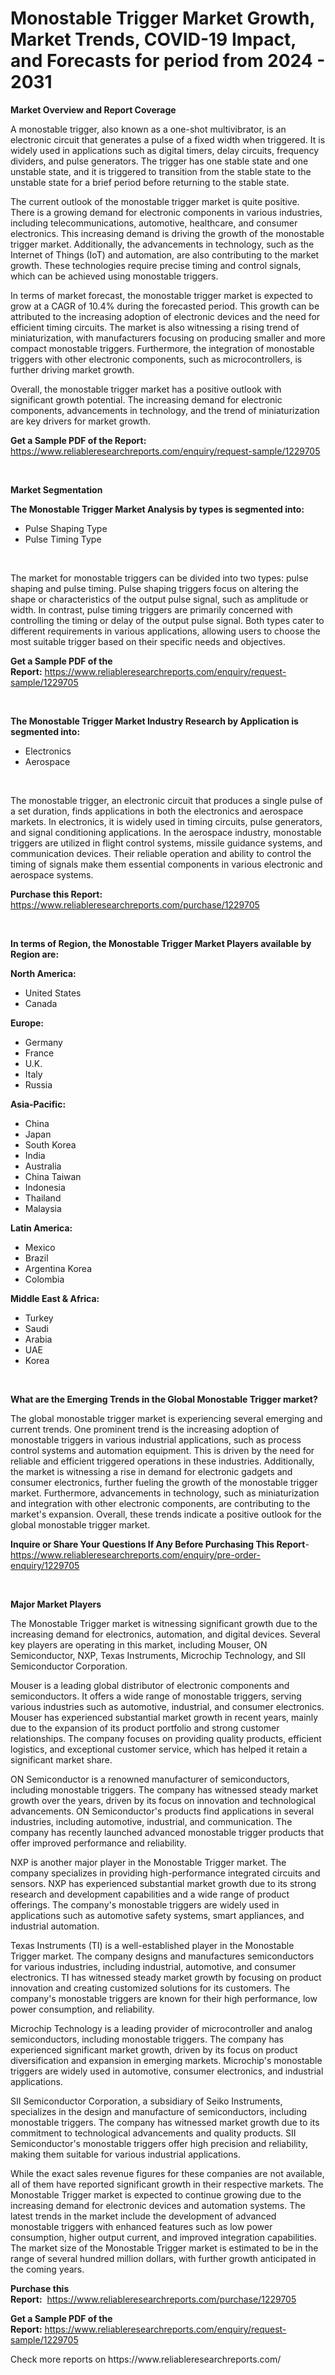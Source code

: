 <p><h1>Monostable Trigger Market Growth, Market Trends, COVID-19 Impact, and Forecasts for period from 2024 - 2031</h1></p><p><strong>Market Overview and Report Coverage</strong></p>
<p><p>A monostable trigger, also known as a one-shot multivibrator, is an electronic circuit that generates a pulse of a fixed width when triggered. It is widely used in applications such as digital timers, delay circuits, frequency dividers, and pulse generators. The trigger has one stable state and one unstable state, and it is triggered to transition from the stable state to the unstable state for a brief period before returning to the stable state.</p><p>The current outlook of the monostable trigger market is quite positive. There is a growing demand for electronic components in various industries, including telecommunications, automotive, healthcare, and consumer electronics. This increasing demand is driving the growth of the monostable trigger market. Additionally, the advancements in technology, such as the Internet of Things (IoT) and automation, are also contributing to the market growth. These technologies require precise timing and control signals, which can be achieved using monostable triggers.</p><p>In terms of market forecast, the monostable trigger market is expected to grow at a CAGR of 10.4% during the forecasted period. This growth can be attributed to the increasing adoption of electronic devices and the need for efficient timing circuits. The market is also witnessing a rising trend of miniaturization, with manufacturers focusing on producing smaller and more compact monostable triggers. Furthermore, the integration of monostable triggers with other electronic components, such as microcontrollers, is further driving market growth.</p><p>Overall, the monostable trigger market has a positive outlook with significant growth potential. The increasing demand for electronic components, advancements in technology, and the trend of miniaturization are key drivers for market growth.</p></p>
<p><strong>Get a Sample PDF of the Report:</strong> <a href="https://www.reliableresearchreports.com/enquiry/request-sample/1229705">https://www.reliableresearchreports.com/enquiry/request-sample/1229705</a></p>
<p>&nbsp;</p>
<p><strong>Market Segmentation</strong></p>
<p><strong>The Monostable Trigger Market Analysis by types is segmented into:</strong></p>
<p><ul><li>Pulse Shaping Type</li><li>Pulse Timing Type</li></ul></p>
<p>&nbsp;</p>
<p><p>The market for monostable triggers can be divided into two types: pulse shaping and pulse timing. Pulse shaping triggers focus on altering the shape or characteristics of the output pulse signal, such as amplitude or width. In contrast, pulse timing triggers are primarily concerned with controlling the timing or delay of the output pulse signal. Both types cater to different requirements in various applications, allowing users to choose the most suitable trigger based on their specific needs and objectives.</p></p>
<p><strong>Get a Sample PDF of the Report:</strong>&nbsp;<a href="https://www.reliableresearchreports.com/enquiry/request-sample/1229705">https://www.reliableresearchreports.com/enquiry/request-sample/1229705</a></p>
<p>&nbsp;</p>
<p><strong>The Monostable Trigger Market Industry Research by Application is segmented into:</strong></p>
<p><ul><li>Electronics</li><li>Aerospace</li></ul></p>
<p>&nbsp;</p>
<p><p>The monostable trigger, an electronic circuit that produces a single pulse of a set duration, finds applications in both the electronics and aerospace markets. In electronics, it is widely used in timing circuits, pulse generators, and signal conditioning applications. In the aerospace industry, monostable triggers are utilized in flight control systems, missile guidance systems, and communication devices. Their reliable operation and ability to control the timing of signals make them essential components in various electronic and aerospace systems.</p></p>
<p><strong>Purchase this Report:</strong>&nbsp; <a href="https://www.reliableresearchreports.com/purchase/1229705">https://www.reliableresearchreports.com/purchase/1229705</a></p>
<p>&nbsp;</p>
<p><strong>In terms of Region, the Monostable Trigger Market Players available by Region are:</strong></p>
<p>
    <p> <strong> North America: </strong>
        <ul>
            <li>United States</li>
            <li>Canada</li>
        </ul>
        </p> 
    <p> <strong> Europe: </strong>
        <ul>
            <li>Germany</li>
            <li>France</li>
            <li>U.K.</li>
            <li>Italy</li>
            <li>Russia</li>
        </ul>
        </p> 
    <p> <strong> Asia-Pacific: </strong>
        <ul>
            <li>China</li>
            <li>Japan</li>
            <li>South Korea</li>
            <li>India</li>
            <li>Australia</li>
            <li>China Taiwan</li>
            <li>Indonesia</li>
            <li>Thailand</li>
            <li>Malaysia</li>
        </ul>
        </p> 
    <p> <strong> Latin America: </strong>
        <ul>
            <li>Mexico</li>
            <li>Brazil</li>
            <li>Argentina Korea</li>
            <li>Colombia</li>
        </ul>
        </p> 
    <p> <strong> Middle East & Africa: </strong>
        <ul>
            <li>Turkey</li>
            <li>Saudi</li>
            <li>Arabia</li>
            <li>UAE</li>
            <li>Korea</li>
        </ul>
    </p>
    </p>
<p>&nbsp;</p>
<p><strong>What are the Emerging Trends in the Global Monostable Trigger market?</strong></p>
<p><p>The global monostable trigger market is experiencing several emerging and current trends. One prominent trend is the increasing adoption of monostable triggers in various industrial applications, such as process control systems and automation equipment. This is driven by the need for reliable and efficient triggered operations in these industries. Additionally, the market is witnessing a rise in demand for electronic gadgets and consumer electronics, further fueling the growth of the monostable trigger market. Furthermore, advancements in technology, such as miniaturization and integration with other electronic components, are contributing to the market's expansion. Overall, these trends indicate a positive outlook for the global monostable trigger market.</p></p>
<p><strong>Inquire or Share Your Questions If Any Before Purchasing This Report</strong>- <a href="https://www.reliableresearchreports.com/enquiry/pre-order-enquiry/1229705">https://www.reliableresearchreports.com/enquiry/pre-order-enquiry/1229705</a></p>
<p>&nbsp;</p>
<p><strong>Major Market Players</strong></p>
<p><p>The Monostable Trigger market is witnessing significant growth due to the increasing demand for electronics, automation, and digital devices. Several key players are operating in this market, including Mouser, ON Semiconductor, NXP, Texas Instruments, Microchip Technology, and SII Semiconductor Corporation. </p><p>Mouser is a leading global distributor of electronic components and semiconductors. It offers a wide range of monostable triggers, serving various industries such as automotive, industrial, and consumer electronics. Mouser has experienced substantial market growth in recent years, mainly due to the expansion of its product portfolio and strong customer relationships. The company focuses on providing quality products, efficient logistics, and exceptional customer service, which has helped it retain a significant market share.</p><p>ON Semiconductor is a renowned manufacturer of semiconductors, including monostable triggers. The company has witnessed steady market growth over the years, driven by its focus on innovation and technological advancements. ON Semiconductor's products find applications in several industries, including automotive, industrial, and communication. The company has recently launched advanced monostable trigger products that offer improved performance and reliability.</p><p>NXP is another major player in the Monostable Trigger market. The company specializes in providing high-performance integrated circuits and sensors. NXP has experienced substantial market growth due to its strong research and development capabilities and a wide range of product offerings. The company's monostable triggers are widely used in applications such as automotive safety systems, smart appliances, and industrial automation.</p><p>Texas Instruments (TI) is a well-established player in the Monostable Trigger market. The company designs and manufactures semiconductors for various industries, including industrial, automotive, and consumer electronics. TI has witnessed steady market growth by focusing on product innovation and creating customized solutions for its customers. The company's monostable triggers are known for their high performance, low power consumption, and reliability.</p><p>Microchip Technology is a leading provider of microcontroller and analog semiconductors, including monostable triggers. The company has experienced significant market growth, driven by its focus on product diversification and expansion in emerging markets. Microchip's monostable triggers are widely used in automotive, consumer electronics, and industrial applications.</p><p>SII Semiconductor Corporation, a subsidiary of Seiko Instruments, specializes in the design and manufacture of semiconductors, including monostable triggers. The company has witnessed market growth due to its commitment to technological advancements and quality products. SII Semiconductor's monostable triggers offer high precision and reliability, making them suitable for various industrial applications.</p><p>While the exact sales revenue figures for these companies are not available, all of them have reported significant growth in their respective markets. The Monostable Trigger market is expected to continue growing due to the increasing demand for electronic devices and automation systems. The latest trends in the market include the development of advanced monostable triggers with enhanced features such as low power consumption, higher output current, and improved integration capabilities. The market size of the Monostable Trigger market is estimated to be in the range of several hundred million dollars, with further growth anticipated in the coming years.</p></p>
<p><strong>Purchase this Report:</strong>&nbsp;&nbsp;<a href="https://www.reliableresearchreports.com/purchase/1229705">https://www.reliableresearchreports.com/purchase/1229705</a></p>
<p></p>
<p><strong>Get a Sample PDF of the Report:</strong>&nbsp;<a href="https://www.reliableresearchreports.com/enquiry/request-sample/1229705">https://www.reliableresearchreports.com/enquiry/request-sample/1229705</a></p>
<p>Check more reports on https://www.reliableresearchreports.com/</p>